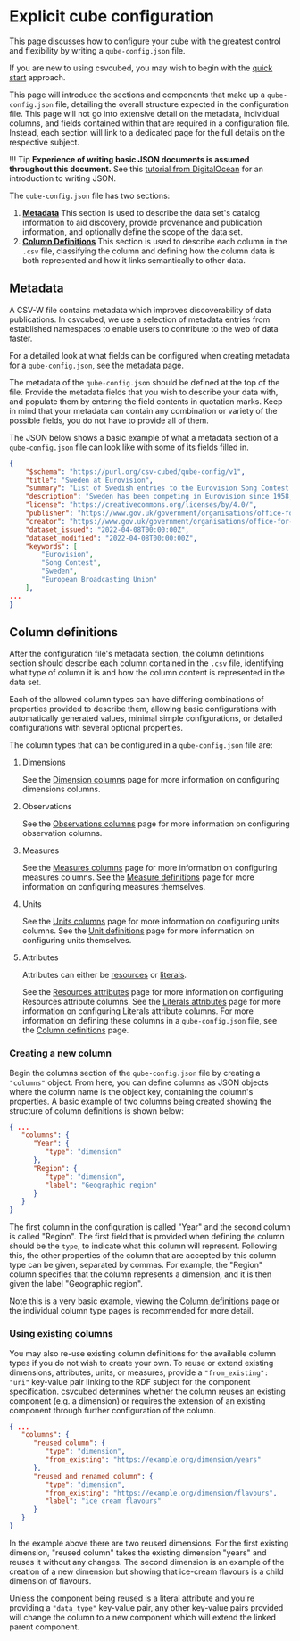 # Explicit cube configuration

This page discusses how to configure your cube with the greatest control and flexibility by writing a `qube-config.json` file.

If you are new to using csvcubed, you may wish to begin with the [quick start](../../../quick-start/index.md) approach.

This page will introduce the sections and components that make up a `qube-config.json` file, detailing the overall structure expected in the configuration file. This page will not go into extensive detail on the metadata, individual columns, and fields contained within that are required in a configuration file. Instead, each section will link to a dedicated page for the full details on the respective subject.

!!! Tip
    **Experience of writing basic JSON documents is assumed throughout this document.**
    See this [tutorial from DigitalOcean](https://www.digitalocean.com/community/tutorials/an-introduction-to-json) for an introduction to writing JSON.

The `qube-config.json` file has two sections:

1. [**Metadata**](./metadata.md)
   This section is used to describe the data set's catalog information to aid discovery, provide provenance and publication information, and optionally define the scope of the data set.
2. [**Column Definitions**](./columns/index.md)
   This section is used to describe each column in the `.csv` file, classifying the column and defining how the column data is both represented and how it links semantically to other data.

## Metadata

A CSV-W file contains metadata which improves discoverability of data publications. In csvcubed, we use a selection of metadata entries from established namespaces to enable users to contribute to the web of data faster.

For a detailed look at what fields can be configured when creating metadata for a `qube-config.json`, see the
[metadata](./metadata.md) page.

The metadata of the `qube-config.json` should be defined at the top of the file. Provide the metadata fields that you wish to describe your data with, and populate them by entering the field contents in quotation marks. Keep in mind that your metadata can contain any combination or variety of the possible fields, you do not have to provide all of them.

The JSON below shows a basic example of what a metadata section of a `qube-config.json` file can look like with some of its fields filled in.

```json
{
    "$schema": "https://purl.org/csv-cubed/qube-config/v1",
    "title": "Sweden at Eurovision",
    "summary": "List of Swedish entries to the Eurovision Song Contest since 1958.",
    "description": "Sweden has been competing in Eurovision since 1958, with an enviable track record of wins. This dataset covers all contests since 1958, their artists, the song names, language (if mono-lingual), and some observations covering points in final, rank in final, and number of artists on stage. Data originally sourced from https://en.wikipedia.org/w/index.php?title=Sweden_in_the_Eurovision_Song_Contest&oldid=1081060799 and https://sixonstage.com/",
    "license": "https://creativecommons.org/licenses/by/4.0/",
    "publisher": "https://www.gov.uk/government/organisations/office-for-national-statistics",
    "creator": "https://www.gov.uk/government/organisations/office-for-national-statistics",
    "dataset_issued": "2022-04-08T00:00:00Z",
    "dataset_modified": "2022-04-08T00:00:00Z",
    "keywords": [
        "Eurovision",
        "Song Contest",
        "Sweden",
        "European Broadcasting Union"
    ],
...
}
```

## Column definitions

After the configuration file's metadata section, the column definitions section should describe each column contained in the `.csv` file, identifying what type of column it is and how the column content is represented in the data set.

Each of the allowed column types can have differing combinations of properties provided to describe them, allowing basic configurations with automatically generated values, minimal simple configurations, or detailed configurations with several optional properties.

The column types that can be configured in a `qube-config.json` file are:

1. Dimensions

   See the [Dimension columns](./columns/dimensions.md) page for more information on configuring dimensions columns.

2. Observations

   See the [Observations columns](./columns/observations.md) page for more information on configuring observation columns.

3. Measures

   See the [Measures columns](./columns/measures.md) page for more information on configuring measures columns.
   See the [Measure definitions](./measure-definitions.md) page for more information on configuring measures themselves.

4. Units

   See the [Units columns](./columns/units.md) page for more information on configuring units columns.
   See the [Unit definitions](./unit-definitions.md) page for more information on configuring units themselves.

5. Attributes

   Attributes can either be [resources](../../../glossary/index.md#resource) or [literals](../../../glossary/index.md#literal).

   See the [Resources attributes](./columns/attributes/attribute-literals.md) page for more information on configuring Resources attribute columns.
   See the [Literals attributes](./columns/attributes/attribute-literals.md) page for more information on configuring Literals attribute columns.
   For more information on defining these columns in a `qube-config.json` file, see the [Column definitions](./columns/index.md) page.

### Creating a new column

Begin the columns section of the `qube-config.json` file by creating a `"columns"` object. From here, you can define columns as JSON objects where the column name is the object key, containing the column's properties. A basic example of two columns being created showing the structure of column definitions is shown below:

```json
{ ...
   "columns": {
      "Year": {
         "type": "dimension"
      },
      "Region": {
         "type": "dimension",
         "label": "Geographic region"
      }
   }
}
```

The first column in the configuration is called "Year" and the second column is called "Region". The first field that is provided when defining the column should be the `type`, to indicate what this column will represent. Following this, the other properties of the column that are accepted by this column type can be given, separated by commas. For example, the "Region" column specifies that the column represents a dimension, and it is then given the label "Geographic region".

Note this is a very basic example, viewing the [Column definitions](./columns/index.md) page or the individual column type pages is recommended for more detail.

### Using existing columns

You may also re-use existing column definitions for the available column types if you do not wish to create your own. To reuse or extend existing dimensions, attributes, units, or measures, provide a `"from_existing": "uri"` key-value pair linking to the RDF subject for the component specification. csvcubed determines whether the column reuses an existing component (e.g. a dimension) or requires the extension of an existing component through further configuration of the column.

```json
{ ...
   "columns": {
      "reused column": {
         "type": "dimension",
         "from_existing": "https://example.org/dimension/years"
      },
      "reused and renamed column": {
         "type": "dimension",
         "from_existing": "https://example.org/dimension/flavours",
         "label": "ice cream flavours"
      }
   }
}
```

In the example above there are two reused dimensions. For the first existing dimension, "reused column" takes the existing dimension "years" and reuses it without any changes. The second dimension is an example of the creation of a new dimension but showing that ice-cream flavours is a child dimension of flavours.

Unless the component being reused is a literal attribute and you're providing a `"data_type"` key-value pair, any other key-value pairs provided will change the column to a new component which will extend the linked parent component.
